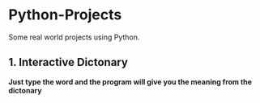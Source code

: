 # Python-Projects
Some real world projects using Python.


## 1. Interactive Dictonary
**Just type the word and the program will give you the meaning from the dictonary**
